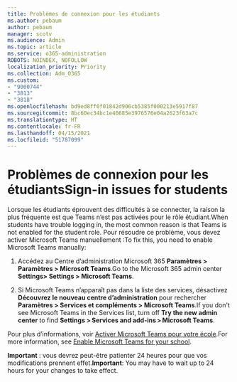 ```yaml
---
title: Problèmes de connexion pour les étudiants
ms.author: pebaum
author: pebaum
manager: scotv
ms.audience: Admin
ms.topic: article
ms.service: o365-administration
ROBOTS: NOINDEX, NOFOLLOW
localization_priority: Priority
ms.collection: Adm_O365
ms.custom:
- "9000744"
- "3813"
- "3818"
ms.openlocfilehash: bd9ed8ff0f01842d906cb5385f000213e5917f87
ms.sourcegitcommit: 8bc60ec34bc1e40685e3976576e04a2623f63a7c
ms.translationtype: HT
ms.contentlocale: fr-FR
ms.lasthandoff: 04/15/2021
ms.locfileid: "51787099"
---
```

# <a name="sign-in-issues-for-students"></a><span data-ttu-id="04810-102">Problèmes de connexion pour les étudiants</span><span class="sxs-lookup"><span data-stu-id="04810-102">Sign-in issues for students</span></span>

<span data-ttu-id="04810-103">Lorsque les étudiants éprouvent des difficultés à se connecter, la raison la plus fréquente est que Teams n’est pas activées pour le rôle étudiant.</span><span class="sxs-lookup"><span data-stu-id="04810-103">When students have trouble logging in, the most common reason is that Teams is not enabled for the student role.</span></span> <span data-ttu-id="04810-104">Pour résoudre ce problème, vous devez activer Microsoft Teams manuellement :</span><span class="sxs-lookup"><span data-stu-id="04810-104">To fix this, you need to enable Microsoft Teams manually:</span></span>

1. <span data-ttu-id="04810-105">Accédez au Centre d’administration Microsoft 365 **Paramètres > Paramètres > Microsoft Teams**.</span><span class="sxs-lookup"><span data-stu-id="04810-105">Go to the Microsoft 365 admin center **Settings> Settings > Microsoft Teams**.</span></span> 

2. <span data-ttu-id="04810-106">Si Microsoft Teams n’apparaît pas dans la liste des services, désactivez **Découvrez le nouveau centre d’administration** pour rechercher **Paramètres > Services et compléments > Microsoft Teams**.</span><span class="sxs-lookup"><span data-stu-id="04810-106">If you don't see Microsoft Teams in the Services list, turn off **Try the new admin center** to find **Settings > Services and add-ins > Microsoft Teams**.</span></span> 

<span data-ttu-id="04810-107">Pour plus d’informations, voir [Activer Microsoft Teams pour votre école](https://docs.microsoft.com/microsoft-365/education/intune-edu-trial/enable-microsoft-teams#enable-microsoft-teams-for-your-school-1).</span><span class="sxs-lookup"><span data-stu-id="04810-107">For more information, see [Enable Microsoft Teams for your school](https://docs.microsoft.com/microsoft-365/education/intune-edu-trial/enable-microsoft-teams#enable-microsoft-teams-for-your-school-1).</span></span> 

<span data-ttu-id="04810-108">**Important** : vous devrez peut-être patienter 24 heures pour que vos modifications prennent effet.</span><span class="sxs-lookup"><span data-stu-id="04810-108">**Important**: You may have to wait up to 24 hours for your changes to take effect.</span></span>

 
